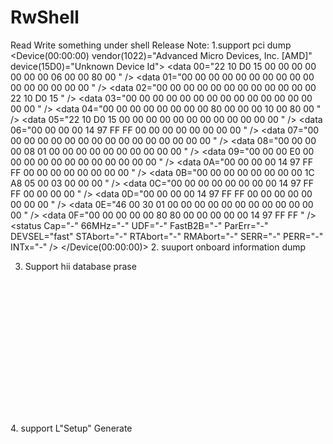 # RwShell
Read Write something under shell
Release Note:
1.support pci dump
  <Device(00:00:00) vendor(1022)="Advanced Micro Devices, Inc. [AMD]" device(15D0)="Unknown Device Id">
    <data 00="22 10 D0 15 00 00 00 00 00 00 00 06 00 00 80 00 " />
    <data 01="00 00 00 00 00 00 00 00 00 00 00 00 00 00 00 00 " />
    <data 02="00 00 00 00 00 00 00 00 00 00 00 00 22 10 D0 15 " />
    <data 03="00 00 00 00 00 00 00 00 00 00 00 00 00 00 00 00 " />
    <data 04="00 00 00 00 00 00 00 00 80 00 00 00 10 00 80 00 " />
    <data 05="22 10 D0 15 00 00 00 00 00 00 00 00 00 00 00 00 " />
    <data 06="00 00 00 00 14 97 FF FF 00 00 00 00 00 00 00 00 " />
    <data 07="00 00 00 00 00 00 00 00 00 00 00 00 00 00 00 00 " />
    <data 08="00 00 00 00 08 01 00 00 00 00 00 00 00 00 00 00 " />
    <data 09="00 00 00 E0 00 00 00 00 00 00 00 00 00 00 00 00 " />
    <data 0A="00 00 00 00 14 97 FF FF 00 00 00 00 00 00 00 00 " />
    <data 0B="00 00 00 00 00 00 00 00 1C A8 05 00 03 00 00 00 " />
    <data 0C="00 00 00 00 00 00 00 00 14 97 FF FF 00 00 00 00 " />
    <data 0D="00 00 00 00 14 97 FF FF 00 00 00 00 00 00 00 00 " />
    <data 0E="46 00 30 01 00 00 00 00 00 00 00 00 00 00 00 00 " />
    <data 0F="00 00 00 00 00 80 80 00 00 00 00 00 14 97 FF FF " />
    <ssid svid="1022" sdid="15D0" />
    <control IO="-" Mem="-" BusMaster="-" SpecCycle="-" MemInv="-" VGASnoop="-" ParErr="-" Stepping="-" SERR="-" FastB2B="-" DisINTx="-" />
    <status Cap="-" 66MHz="-" UDF="-" FastB2B="-" ParErr="-" DEVSEL="fast" STAbort="-" RTAbort="-" RMAbort="-" SERR="-" PERR="-" INTx="-" />
    <interrupt IntLine="0" IntIRQ="0" />
  </Device(00:00:00)>
2. suuport onboard information dump
<Dump email="tanktang2018@hotmail.com" aurthor="tank">
  <MainboardInfoDump version="v0.1">
    <BIOS Version="M33KT1BS" date="01/14/2020" />
    <EC Version="00.04" />
    <CPU name="AMD Ryzen 5 PRO 3500U w/ Radeon Vega Mobile Gfx" />
    <Memory>
      <Mem BankLocator="P0 CHANNEL A" Manufacturer="Hynix" PartNum="HMA851S6CJR6N-XN    " Size="4096 MB" />
      <Mem BankLocator="P0 CHANNEL B" Manufacturer="Hynix" PartNum="HMA851S6CJR6N-XN    " Size="4096 MB" />
    </Memory>
    <Storage>
      <NVME Description="UMIS RPJTJ128MEE1MWX" />
      <NVME Description="KXG6AZNV256G TOSHIBA" />
    </Storage>
  </MainboardInfoDump>
  
3. Support hii database prase
 <formset id="D1405D16-7AFC-4695-BB12-41459D3695A2" name="Network Stack Configuration">
      <form id="0x0001" name="Network Stack Configuration">
        <question id="0x0001" name="Network Stack" type="oneof" radix="unsinged dec" len="0x01">
          <help info="Enable/Disable UEFI Network Stack" />
          <current value="0x01" />
          <option value="0x00" name="Disabled" />
          <option value="0x01" name="Enabled" />
        </question>
        <question id="0x0002" name="Ipv4 PXE Support" type="oneof" radix="unsinged dec" len="0x01">
          <help info="Enable/Disable IPv4 PXE boot support. If disabled, IPv4 PXE boot support will not be available." />
          <current value="0x01" />
          <option value="0x00" name="Disabled" />
          <option value="0x01" name="Enabled" />
        </question>
        <question id="0x0003" name="Ipv4 HTTP Support" type="oneof" radix="unsinged dec" len="0x01">
          <help info="Enable/Disable IPv4 HTTP boot support. If disabled, IPv4 HTTP boot support will not be available." />
          <current value="0x00" />
          <option value="0x00" name="Disabled" />
          <option value="0x01" name="Enabled" />
        </question>
        <question id="0x0004" name="Ipv6 PXE Support" type="oneof" radix="unsinged dec" len="0x01">
          <help info="Enable/Disable IPv6 PXE boot support. If disabled, IPv6 PXE boot support will not be available." />
          <current value="0x01" />
          <option value="0x00" name="Disabled" />
          <option value="0x01" name="Enabled" />
        </question>
        <question id="0x0005" name="Ipv6 HTTP Support" type="oneof" radix="unsinged dec" len="0x01">
          <help info="Enable/Disable IPv6 HTTP boot support. If disabled, IPv6 HTTP boot support will not be available." />
          <current value="0x00" />
          <option value="0x00" name="Disabled" />
          <option value="0x01" name="Enabled" />
        </question>
        <question id="0x0006" name="IPSEC Certificate" type="oneof" radix="unsinged dec" len="0x01">
          <help info="Support to Enable/Disable IPSEC certificate for Ikev." />
          <current value="0x00" />
          <option value="0x00" name="Disabled" />
          <option value="0x01" name="Enabled" />
        </question>
        <question id="0x0007" name="PXE boot wait time" type="numeric" radix="unsinged dec" len="0x01" min="0x00" max="0x05" step="0x01">
          <help info="Wait time in seconds to press ESC key to abort the PXE boot. Use either +/- or numeric keys to set the value." />
          <current value="0x00" />
        </question>
        <question id="0x0008" name="Media detect count" type="numeric" radix="unsinged dec" len="0x01" min="0x01" max="0x32" step="0x01">
          <help info="Number of times the presence of media will be checked. Use either +/- or numeric keys to set the value." />
          <current value="0x00" />
        </question>
      </form>
    </formset>
4. support L"Setup" Generate
  <VarStore name="Setup" size="0x01BE" guid="EC87D643-EBA4-4BB5-A1E5-3F3E36B20DA9">
    <data L00="01 01 00 00 00 00 01 02 01 00 00 02 00 01 00 01 " />
    <data L01="00 00 01 00 01 03 00 00 00 01 00 01 00 00 00 00 " />
    <data L02="00 00 00 01 01 00 00 01 00 01 00 01 00 00 01 00 " />
    <data L03="00 00 00 00 00 01 01 00 00 00 00 00 01 01 00 00 " />
    <data L04="00 00 00 00 00 00 01 01 01 01 01 01 01 0F 01 00 " />
    <data L05="01 00 00 00 00 00 01 00 00 00 00 00 00 00 00 00 " />
    <data L06="00 00 00 00 02 01 00 00 01 02 00 01 01 00 01 01 " />
    <data L07="00 00 00 00 00 01 02 01 01 01 01 02 01 01 01 00 " />
    <data L08="00 00 01 02 00 00 00 00 01 00 00 00 00 01 00 03 " />
    <data L09="00 02 01 01 00 00 00 02 00 00 01 00 00 00 01 02 " />
    <data L0A="00 00 00 00 00 00 00 00 00 00 00 00 01 01 01 01 " />
    <data L0B="01 01 01 01 00 01 FF 04 00 00 0F 00 00 FF 01 01 " />
    <data L0C="00 00 01 01 FF FF FF FF FF FF FF FF FF FF FF 00 " />
    <data L0D="FF FF FF FF FF FF FF FF FF FF FF FF FF FF 00 FF " />
    <data L0E="FF FF FF FF FF FF FF FF FF FF FF FF FF FF FF 00 " />
    <data L0F="FF 00 FF FF 00 00 00 FF FF FF FF FF FF FF FF FF " />
    <data L10="FF FF FF FF FF FF FF FF FF FF FF FF 01 FF FF FF " />
    <data L11="FF FF 00 00 FF FF FF FF FF 01 FF FF 00 01 00 00 " />
    <data L12="00 01 FF FF FF FF FF FF FF FF FF FF FF FF FF FF " />
    <data L13="FF FF FF FF FF FF FF FF FF FF 00 01 00 00 00 00 " />
    <data L14="00 07 08 01 01 01 01 01 01 00 01 00 01 00 00 00 " />
    <data L15="02 07 00 00 00 00 00 01 00 02 00 01 01 01 01 01 " />
    <data L16="01 00 00 00 00 00 00 00 00 00 00 00 00 00 00 00 " />
    <data L17="00 00 00 00 00 00 00 00 00 00 00 00 00 00 00 00 " />
    <data L18="00 01 01 01 00 00 00 00 00 00 00 00 00 00 01 01 " />
    <data L19="00 00 00 00 00 01 02 01 01 01 00 00 02 01 00 00 " />
    <data L1A="00 00 00 00 00 00 00 00 00 00 00 00 00 00 00 00 " />
    <data L1B="00 00 00 00 00 00 00 00 00 00 00 00 00 00 53 00 " />
    <Item Offset="0000" value="0x01" size="0x01" name="Bootup NumLock State" />
    <Item Offset="0001" value="0x01" size="0x01" name="Wireless LAN Access" />
    <Item Offset="0002" value="0x00" size="0x01" name="HTTPs Support" />
    <Item Offset="0003" value="0x00" size="0x01" name="Wireless LAN PXE boot" />
    <Rsvd Offset="0004" value="0x00" />
    <Rsvd Offset="0005" value="0x00" />
    <Item Offset="0006" value="0x01" size="0x01" name="Wake on LAN" />
    <Item Offset="0007" value="0x02" size="0x01" name="After Power Loss" />
    <Item Offset="0008" value="0x01" size="0x01" name="Performance Mode" />
    <Rsvd Offset="0009" value="0x00" />
    <Rsvd Offset="000A" value="0x00" />
    <Item Offset="000B" value="0x02" size="0x01" name="Wake from Serial Port Ring" />
    <Rsvd Offset="000C" value="0x00" />
    <Item Offset="000D" value="0x01" size="0x01" name="PSU Over load Warning" />
    <Item Offset="000E" value="0x00" size="0x01" name="Enhanced Power Saving Mode" />
    <Item Offset="000F" value="0x01" size="0x01" name="Smart Power On" />
    <Item Offset="0010" value="0x00" size="0x01" name="Access Security Settings" />
    <Item Offset="0011" value="0x00" size="0x01" name="Remote Set SMP" />
    <Item Offset="0012" value="0x01" size="0x01" name="Allow Jumper Clear SVP" />
    <Rsvd Offset="0013" value="0x00" />
    <Item Offset="0014" value="0x01" size="0x01" name="Secure Roll Back Prevention" />
    <Item Offset="0015" value="0x03" size="0x01" name="Max Password Attempts" />
    <Item Offset="0016" value="0x00" size="0x01" name="Custom Password Mode" />
    <Item Offset="0017" value="0x00" size="0x01" name="Password Change Time" />
    <Item Offset="0018" value="0x00" size="0x01" name="Require SVP when Flashing" />
    <Item Offset="0019" value="0x01" size="0x01" name="BIOS Password At System Boot" />
    <Item Offset="001A" value="0x00" size="0x01" name="BIOS Password At Reboot" />
    <Item Offset="001B" value="0x01" size="0x01" name="POP Changeable by User" />
    <Item Offset="001C" value="0x00" size="0x01" name="BIOS Password At Boot Device List" />
    <Item Offset="001D" value="0x00" size="0x01" name="Smart USB Protection" />
    <Item Offset="001E" value="0x00" size="0x01" name="Device Guard" />
    <Item Offset="001F" value="0x00" size="0x01" name="Credential Guard" />
    <Rsvd Offset="0020" value="0x00" />
    <Item Offset="0021" value="0x00" size="0x01" name="Cover Tamper Detected" />
    <Item Offset="0022" value="0x00" size="0x01" name="Configuration Change Detection" />
    <Item Offset="0023" value="0x01" size="0x01" name="Password Count Exceeded Error" />
    <Item Offset="0024" value="0x01" size="0x01" name="Require HDP on System Boot" />
    <Rsvd Offset="0025" value="0x00" />
    <Rsvd Offset="0026" value="0x00" />
    <Item Offset="0027" value="0x01" size="0x01" name="Absolute Persistence Module" />
    <Rsvd Offset="0028" value="0x00" />
    <Item Offset="0029" value="0x01" size="0x01" name="To diagnose hardware" />
    <Rsvd Offset="002A" value="0x00" />
    <Item Offset="002B" value="0x01" size="0x01" name="Windows UEFI Firmware Update" />
    <Rsvd Offset="002C" value="0x00" />
    <Rsvd Offset="002D" value="0x00" />
    <Item Offset="002E" value="0x01" size="0x01" name="Quick Boot" />
    <Item Offset="002F" value="0x00" size="0x01" name="Floppyless Operation" />
    <Item Offset="0030" value="0x00" size="0x01" name="Keyboardless Operation" />
    <Item Offset="0031" value="0x00" size="0x01" name="USB Enumeration Delay" />
    <Item Offset="0032" value="0x00" size="0x01" name="Boot Priority " />
    <Item Offset="0033" value="0x00" size="0x01" name="Option Keys Display" />
    <Item Offset="0034" value="0x00" size="0x01" name="Option Keys Display Style" />
    <Item Offset="0035" value="0x01" size="0x01" name="Startup Device Menu Prompt" />
    <Item Offset="0036" value="0x01" size="0x01" name="Quiet Boot" />
    <Item Offset="0037" value="0x00" size="0x01" name="Serial Number Style" />
    <Item Offset="0038" value="0x00" size="0x01" name="Display Logo" />
    <Item Offset="0039" value="0x00" size="0x01" name="BGRT" />
    <Item Offset="003A" value="0x00" size="0x01" name="Resolution" />
    <Item Offset="003B" value="0x00" size="0x01" name="OEM Logo Feature Support" />
    <Item Offset="003C" value="0x01" size="0x01" name="Fast Boot" />
    <Item Offset="003D" value="0x01" size="0x01" name="OS Optimized Defaults" />
    <Rsvd Offset="003E" value="0x00" />
    <Rsvd Offset="003F" value="0x00" />
    <Rsvd Offset="0040" value="0x00" />
    <Rsvd Offset="0041" value="0x00" />
    <Rsvd Offset="0042" value="0x00" />
    <Rsvd Offset="0043" value="0x00" />
    <Item Offset="0044" value="0x00" size="0x01" name="Set Minimum Length" />
    <Item Offset="0045" value="0x00" size="0x01" name="Set Strong Password" />
    <Item Offset="0046" value="0x01" size="0x01" name="USB Port Access" />
    <Item Offset="0047" value="0x01" size="0x01" name="Front USB Ports" />
    <Item Offset="0048" value="0x01" size="0x01" name="Rear USB Ports" />
    <Item Offset="0049" value="0x01" size="0x01" name="Internal Speaker" />
    <Item Offset="004A" value="0x01" size="0x01" name="Onboard Ethernet Controller" />
    <Item Offset="004B" value="0x01" size="0x01" name="Bluetooth" />
    <Item Offset="004C" value="0x01" size="0x01" name="AMD Secure Virtual Machine" />
    <Item Offset="004D" value="0x0F" size="0x01" name="IOMMU" />
    <Item Offset="004E" value="0x01" size="0x01" name="C State Support" />
    <Item Offset="004F" value="0x00" size="0x01" name="DASH Support" />
    <Item Offset="0050" value="0x01" size="0x01" name="Console Redirection Terminal Type" />
    <Item Offset="0051" value="0x00" size="0x01" name="Windows Modern Standby" />
    <Item Offset="0052" value="0x00" size="0x01" name="Set Password Encryption Algorithm" />
    <Rsvd Offset="0053" value="0x00" />
    <Item Offset="0054" value="0x00" size="0x01" name="Lenovo Cloud Services" />
    <Item Offset="0055" value="0x00" size="0x01" name="HTTPs Boot" />
    <Item Offset="0056" value="0x01" size="0x01" name="Block SID Authentication" />
    <Rsvd Offset="0057" value="0x00" />
    <Rsvd Offset="0058" value="0x00" />
    <Rsvd Offset="0059" value="0x00" />
    <Rsvd Offset="005A" value="0x00" />
    <Rsvd Offset="005B" value="0x00" />
    <Rsvd Offset="005C" value="0x00" />
    <Rsvd Offset="005D" value="0x00" />
    <Rsvd Offset="005E" value="0x00" />
    <Rsvd Offset="005F" value="0x00" />
    <Rsvd Offset="0060" value="0x00" />
    <Item Offset="0061" value="0x00" size="0x01" name="Fast Boot" />
    <Item Offset="0062" value="0x00" size="0x01" name="SATA Support" />
    <Item Offset="0063" value="0x00" size="0x01" name="VGA Support" />
    <Item Offset="0064" value="0x02" size="0x01" name="USB Support" />
    <Item Offset="0065" value="0x01" size="0x01" name="PS2 Devices Support" />
    <Item Offset="0066" value="0x00" size="0x01" name="Redirection Support" />
    <Item Offset="0067" value="0x00" size="0x01" name="Network Stack Driver Support" />
    <Item Offset="0068" value="0x01" size="0x01" name="NVMe Support" />
    <Item Offset="0069" value="0x02" size="0x01" name="Security Chip 1.2" />
    <Item Offset="006A" value="0x00" size="0x01" name="Clear TCG Security Feature" />
    <Rsvd Offset="006B" value="0x01" />
    <Rsvd Offset="006C" value="0x01" />
    <Rsvd Offset="006D" value="0x00" />
    <Item Offset="006E" value="0x01" size="0x01" name="Security Device Support" />
    <Rsvd Offset="006F" value="0x01" />
    <Rsvd Offset="0070" value="0x00" />
    <Rsvd Offset="0071" value="0x00" />
    <Rsvd Offset="0072" value="0x00" />
    <Rsvd Offset="0073" value="0x00" />
    <Rsvd Offset="0074" value="0x00" />
    <Rsvd Offset="0075" value="0x01" />
    <Item Offset="0076" value="0x02" size="0x01" name="TPM2.0 UEFI Spec Version" />
    <Item Offset="0077" value="0x01" size="0x01" name="Platform Hierarchy" />
    <Item Offset="0078" value="0x01" size="0x01" name="Storage Hierarchy" />
    <Item Offset="0079" value="0x01" size="0x01" name="Endorsement Hierarchy" />
    <Item Offset="007A" value="0x01" size="0x01" name="TPM 20 InterfaceType" />
    <Item Offset="007B" value="0x02" size="0x01" name="Device Select" />
    <Item Offset="007C" value="0x01" size="0x01" name="PH Randomization" />
    <Rsvd Offset="007D" value="0x01" />
    <Rsvd Offset="007E" value="0x01" />
    <Rsvd Offset="007F" value="0x00" />
    <Rsvd Offset="0080" value="0x00" />
    <Rsvd Offset="0081" value="0x00" />
    <Item Offset="0082" value="0x01" size="0x01" name="SHA-1 PCR Bank" />
    <Item Offset="0083" value="0x02" size="0x01" name="SHA256 PCR Bank" />
    <Item Offset="0084" value="0x00" size="0x01" name="SHA384 PCR Bank" />
    <Item Offset="0085" value="0x00" size="0x01" name="SHA512 PCR Bank" />
    <Item Offset="0086" value="0x00" size="0x01" name="SM3_256 PCR Bank" />
    <Rsvd Offset="0087" value="0x00" />
    <Item Offset="0088" value="0x01" size="0x01" name="Physical Presence Spec Version" />
    <Item Offset="0089" value="0x00" size="0x01" name="Disable Block Sid" />
    <Rsvd Offset="008A" value="0x00" />
    <Rsvd Offset="008B" value="0x00" />
    <Item Offset="008C" value="0x00" size="0x01" name="Physical Presence for Provisioning" />
    <Item Offset="008D" value="0x01" size="0x01" name="Physical Presence for Clear" />
    <Item Offset="008E" value="0x00" size="0x01" name="Physical Presence for Clear" />
    <Rsvd Offset="008F" value="0x03" />
    <Rsvd Offset="0090" value="0x00" />
    <Item Offset="0091" value="0x02" size="0x01" name="AMD fTPM switch" />
    <Item Offset="0092" value="0x01" size="0x01" name="Erase fTPM NV for factory reset" />
    <Item Offset="0093" value="0x01" size="0x01" name="Thermal Policy" />
    <Rsvd Offset="0094" value="0x00" />
    <Rsvd Offset="0095" value="0x00" />
    <Item Offset="0096" value="0x00" size="0x01" name="Enable ACPI Auto Configuration" />
    <Item Offset="0097" value="0x0002" size="0x02" name="ACPI Sleep State" />
    <Rsvd Offset="0098" value="0x00" />
    <Item Offset="0099" value="0x00" size="0x01" name="Lock Legacy Resources" />
    <Item Offset="009A" value="0x01" size="0x01" name="Enable Hibernation" />
    <Rsvd Offset="009B" value="0x00" />
    <Rsvd Offset="009C" value="0x00" />
    <Rsvd Offset="009D" value="0x00" />
    <Item Offset="009E" value="0x01" size="0x01" name="OnChip SATA Channel" />
    <Item Offset="009F" value="0x02" size="0x01" name="OnChip SATA Type" />
    <Item Offset="00A0" value="0x00" size="0x01" name="RAID Type" />
    <Rsvd Offset="00A1" value="0x00" />
    <Rsvd Offset="00A2" value="0x00" />
    <Rsvd Offset="00A3" value="0x00" />
    <Rsvd Offset="00A4" value="0x00" />
    <Rsvd Offset="00A5" value="0x00" />
    <Rsvd Offset="00A6" value="0x00" />
    <Rsvd Offset="00A7" value="0x00" />
    <Rsvd Offset="00A8" value="0x00" />
    <Rsvd Offset="00A9" value="0x00" />
    <Rsvd Offset="00AA" value="0x00" />
    <Rsvd Offset="00AB" value="0x00" />
    <Item Offset="00AC" value="0x01" size="0x01" name="XHCI0 Port 0 " />
    <Item Offset="00AD" value="0x01" size="0x01" name="XHCI0 Port 1 " />
    <Item Offset="00AE" value="0x01" size="0x01" name="XHCI0 Port 2" />
    <Item Offset="00AF" value="0x01" size="0x01" name="XHCI0 Port 3" />
    <Item Offset="00B0" value="0x01" size="0x01" name="XHCI0 Port 4" />
    <Item Offset="00B1" value="0x01" size="0x01" name="XHCI0 Port 5" />
    <Item Offset="00B2" value="0x01" size="0x01" name="XHCI1 Port 0 " />
    <Item Offset="00B3" value="0x01" size="0x01" name="XHCI1 Port 1 " />
    <Rsvd Offset="00B4" value="0x00" />
    <Item Offset="00B5" value="0x01" size="0x01" name="IR Config" />
    <Item Offset="00B6" value="0xFF" size="0x01" name="SD Mode" />
    <Rsvd Offset="00B7" value="0x04" />
    <Rsvd Offset="00B8" value="0x00" />
    <Rsvd Offset="00B9" value="0x00" />
    <Rsvd Offset="00BA" value="0x0F" />
    <Rsvd Offset="00BB" value="0x00" />
    <Rsvd Offset="00BC" value="0x00" />
    <Item Offset="00BD" value="0xFF" size="0x01" name="GPIO Devices Support" />
    <Item Offset="00BE" value="0x01" size="0x01" name="I2C 0 Enable" />
    <Item Offset="00BF" value="0x01" size="0x01" name="I2C 1 Enable" />
    <Item Offset="00C0" value="0x00" size="0x01" name="I2C 2 Enable" />
    <Item Offset="00C1" value="0x00" size="0x01" name="I2C 3 Enable" />
    <Item Offset="00C2" value="0x01" size="0x01" name="Uart 0 Enable" />
    <Item Offset="00C3" value="0x01" size="0x01" name="Uart 1 Enable" />
    <Item Offset="00C4" value="0xFF" size="0x01" name="AB Clock Gating" />
    <Item Offset="00C5" value="0xFF" size="0x01" name="PCIB Clock Run" />
    <Item Offset="00C6" value="0xFF" size="0x01" name="ESATA Port On Port 0" />
    <Item Offset="00C7" value="0xFF" size="0x01" name="ESATA Port On Port 1" />
    <Rsvd Offset="00C8" value="0xFF" />
    <Rsvd Offset="00C9" value="0xFF" />
    <Rsvd Offset="00CA" value="0xFF" />
    <Rsvd Offset="00CB" value="0xFF" />
    <Rsvd Offset="00CC" value="0xFF" />
    <Rsvd Offset="00CD" value="0xFF" />
    <Item Offset="00CE" value="0xFF" size="0x01" name="SATA Power On Port 0" />
    <Item Offset="00CF" value="0x00" size="0x01" name="SATA Power On Port 1" />
    <Rsvd Offset="00D0" value="0xFF" />
    <Rsvd Offset="00D1" value="0xFF" />
    <Rsvd Offset="00D2" value="0xFF" />
    <Rsvd Offset="00D3" value="0xFF" />
    <Rsvd Offset="00D4" value="0xFF" />
    <Rsvd Offset="00D5" value="0xFF" />
    <Item Offset="00D6" value="0xFF" size="0x01" name="SATA Port 0 MODE" />
    <Item Offset="00D7" value="0xFF" size="0x01" name="SATA Port 1 MODE" />
    <Rsvd Offset="00D8" value="0xFF" />
    <Rsvd Offset="00D9" value="0xFF" />
    <Rsvd Offset="00DA" value="0xFF" />
    <Rsvd Offset="00DB" value="0xFF" />
    <Rsvd Offset="00DC" value="0xFF" />
    <Rsvd Offset="00DD" value="0xFF" />
    <Item Offset="00DE" value="0x00" size="0x01" name="SATA Drive x Hot-Plug Support" />
    <Rsvd Offset="00DF" value="0xFF" />
    <Rsvd Offset="00E0" value="0xFF" />
    <Item Offset="00E1" value="0xFF" size="0x01" name="SATA MAXGEN2 CAP OPTION" />
    <Item Offset="00E2" value="0xFF" size="0x01" name="SATA CLK Mode Option" />
    <Item Offset="00E3" value="0xFF" size="0x01" name="Aggressive Link PM Capability" />
    <Item Offset="00E4" value="0xFF" size="0x01" name="Port Multiplier Capability" />
    <Item Offset="00E5" value="0xFF" size="0x01" name="SATA Ports Auto Clock Control" />
    <Item Offset="00E6" value="0xFF" size="0x01" name="SATA Partial State Capability" />
    <Item Offset="00E7" value="0xFF" size="0x01" name="SATA FIS Based Switching" />
    <Item Offset="00E8" value="0xFF" size="0x01" name="SATA Command Completion Coalescing Support" />
    <Item Offset="00E9" value="0xFF" size="0x01" name="SATA Slumber State Capability" />
    <Item Offset="00EA" value="0xFF" size="0x01" name="SATA MSI Capability Support" />
    <Item Offset="00EB" value="0xFF" size="0x01" name="SATA Target Support 8 Devices" />
    <Item Offset="00EC" value="0xFF" size="0x01" name="Generic Mode" />
    <Item Offset="00ED" value="0xFF" size="0x01" name="SATA AHCI Enclosure" />
    <Item Offset="00EE" value="0xFF" size="0x01" name="SATA SGPIO 0" />
    <Rsvd Offset="00EF" value="0x00" />
    <Item Offset="00F0" value="0xFF" size="0x01" name="SATA PHY PLL" />
    <Rsvd Offset="00F1" value="0x00" />
    <Rsvd Offset="00F2" value="0xFF" />
    <Item Offset="00F3" value="0xFF" size="0x01" name="Clock Interrupt Tag" />
    <Rsvd Offset="00F4" value="0x00" />
    <Rsvd Offset="00F5" value="0x00" />
    <Rsvd Offset="00F6" value="0x00" />
    <Rsvd Offset="00F7" value="0xFF" />
    <Item Offset="00F8" value="0xFF" size="0x01" name="SPI Read Mode" />
    <Item Offset="00F9" value="0xFF" size="0x01" name="SPI Normal Speed" />
    <Item Offset="00FA" value="0xFF" size="0x01" name="SPI Fast Read Speed" />
    <Rsvd Offset="00FB" value="0xFF" />
    <Rsvd Offset="00FC" value="0xFF" />
    <Item Offset="00FD" value="0xFF" size="0x01" name="I2C 0 D3 Support" />
    <Item Offset="00FE" value="0xFF" size="0x01" name="I2C 1 D3 Support" />
    <Item Offset="00FF" value="0xFF" size="0x01" name="I2C 2 D3 Support" />
    <Item Offset="0100" value="0xFF" size="0x01" name="I2C 3 D3 Support" />
    <Item Offset="0101" value="0xFF" size="0x01" name="I2C 4 D3 Support" />
    <Item Offset="0102" value="0xFF" size="0x01" name="I2C 5 D3 Support" />
    <Item Offset="0103" value="0xFF" size="0x01" name="UART 0 D3 Support" />
    <Item Offset="0104" value="0xFF" size="0x01" name="UART 1 D3 Support" />
    <Item Offset="0105" value="0xFF" size="0x01" name="UART 2 D3 Support" />
    <Item Offset="0106" value="0xFF" size="0x01" name="UART 3 D3 Support" />
    <Item Offset="0107" value="0xFF" size="0x01" name="SATA D3 Support" />
    <Item Offset="0108" value="0xFF" size="0x01" name="EHCI D3 Support" />
    <Item Offset="0109" value="0xFF" size="0x01" name="XHCI D3 Support" />
    <Item Offset="010A" value="0xFF" size="0x01" name="SD D3 Support" />
    <Item Offset="010B" value="0xFF" size="0x01" name="S0I3" />
    <Rsvd Offset="010C" value="0x01" />
    <Item Offset="010D" value="0xFF" size="0x01" name="SB Clock Spread Spectrum" />
    <Item Offset="010E" value="0xFF" size="0x01" name="HPET In SB" />
    <Item Offset="010F" value="0xFF" size="0x01" name="MsiDis in HPET" />
    <Item Offset="0110" value="0xFF" size="0x01" name="_OSC For PCI0" />
    <Rsvd Offset="0111" value="0xFF" />
    <Rsvd Offset="0112" value="0x00" />
    <Rsvd Offset="0113" value="0x00" />
    <Rsvd Offset="0114" value="0xFF" />
    <Rsvd Offset="0115" value="0xFF" />
    <Rsvd Offset="0116" value="0xFF" />
    <Rsvd Offset="0117" value="0xFF" />
    <Rsvd Offset="0118" value="0xFF" />
    <Rsvd Offset="0119" value="0x01" />
    <Item Offset="011A" value="0xFF" size="0x01" name="Restore On AC Power Loss" />
    <Item Offset="011B" value="0xFF" size="0x01" name="GPP Serial Debug Bus Enable" />
    <Rsvd Offset="011C" value="0x00" />
    <Item Offset="011D" value="0x01" size="0x01" name="Onboard PCIE LAN PXE ROM" />
    <Rsvd Offset="011E" value="0x00" />
    <Rsvd Offset="011F" value="0x00" />
    <Rsvd Offset="0120" value="0x00" />
    <Item Offset="0121" value="0x01" size="0x01" name="Pcie Port Control" />
    <Item Offset="0122" value="0xFF" size="0x01" name="Device 1 Fun 7" />
    <Item Offset="0123" value="0xFF" size="0x01" name="Device 1 Fun 3" />
    <Item Offset="0124" value="0xFF" size="0x01" name="Device 1 Fun 2" />
    <Item Offset="0125" value="0xFF" size="0x01" name="Device 1 Fun 5" />
    <Item Offset="0126" value="0xFF" size="0x01" name="Device 1 Fun 4" />
    <Item Offset="0127" value="0xFF" size="0x01" name="Device5" />
    <Item Offset="0128" value="0xFF" size="0x01" name="Device6" />
    <Item Offset="0129" value="0xFF" size="0x01" name="Device7" />
    <Item Offset="012A" value="0xFF" size="0x01" name="ASPM Mode Control" />
    <Item Offset="012B" value="0xFF" size="0x01" name="ASPM Mode Control" />
    <Item Offset="012C" value="0xFF" size="0x01" name="ASPM Mode Control" />
    <Item Offset="012D" value="0xFF" size="0x01" name="ASPM Mode Control" />
    <Item Offset="012E" value="0xFF" size="0x01" name="ASPM Mode Control" />
    <Item Offset="012F" value="0xFF" size="0x01" name="ASPM Mode Control" />
    <Item Offset="0130" value="0xFF" size="0x01" name="ASPM Mode Control" />
    <Item Offset="0131" value="0xFF" size="0x01" name="ASPM Mode Control" />
    <Item Offset="0132" value="0xFF" size="0x01" name="Hotplug Mode Control" />
    <Item Offset="0133" value="0xFF" size="0x01" name="Hotplug Mode Control" />
    <Item Offset="0134" value="0xFF" size="0x01" name="Hotplug Mode Control" />
    <Item Offset="0135" value="0xFF" size="0x01" name="Hotplug Mode Control" />
    <Item Offset="0136" value="0xFF" size="0x01" name="Hotplug Mode Control" />
    <Item Offset="0137" value="0xFF" size="0x01" name="Hotplug Mode Control" />
    <Item Offset="0138" value="0xFF" size="0x01" name="Hotplug Mode Control" />
    <Item Offset="0139" value="0xFF" size="0x01" name="Hotplug Mode Control" />
    <Item Offset="013A" value="0x00" size="0x01" name="ASF Support" />
    <Item Offset="013B" value="0x01" size="0x01" name="ASF BIOS Mode" />
    <Item Offset="013C" value="0x00" size="0x01" name="ASF WatchDog Timer" />
    <Item Offset="013D" value="0x0000" size="0x02" name="WatchDog Timer : BIOS" />
    <Rsvd Offset="013E" value="0x00" />
    <Item Offset="013F" value="0x0000" size="0x02" name="WatchDog Timer : OS" />
    <Rsvd Offset="0140" value="0x00" />
    <Item Offset="0141" value="0x07" size="0x01" name="Bits per second" />
    <Item Offset="0142" value="0x08" size="0x01" name="Data Bits" />
    <Item Offset="0143" value="0x01" size="0x01" name="Parity" />
    <Item Offset="0144" value="0x01" size="0x01" name="Stop Bits" />
    <Item Offset="0145" value="0x01" size="0x01" name="Flow Control" />
    <Item Offset="0146" value="0x01" size="0x01" name="Console Redirection" />
    <Item Offset="0147" value="0x01" size="0x01" name="Terminal Type" />
    <Item Offset="0148" value="0x01" size="0x01" name="VT-UTF8 Combo Key Support" />
    <Item Offset="0149" value="0x00" size="0x01" name="Recorder Mode" />
    <Item Offset="014A" value="0x01" size="0x01" name="Resolution 100x31" />
    <Rsvd Offset="014B" value="0x00" />
    <Item Offset="014C" value="0x01" size="0x01" name="Putty KeyPad" />
    <Rsvd Offset="014D" value="0x00" />
    <Item Offset="014E" value="0x00" size="0x01" name="Console Redirection" />
    <Item Offset="014F" value="0x00" size="0x01" name="Out-of-Band Mgmt Port" />
    <Item Offset="0150" value="0x02" size="0x01" name="Terminal Type" />
    <Item Offset="0151" value="0x07" size="0x01" name="Bits per second" />
    <Item Offset="0152" value="0x00" size="0x01" name="Flow Control" />
    <Rsvd Offset="0153" value="0x00" />
    <Rsvd Offset="0154" value="0x00" />
    <Rsvd Offset="0155" value="0x00" />
    <Rsvd Offset="0156" value="0x00" />
    <Item Offset="0157" value="0x01" size="0x01" name="PSS Support" />
    <Item Offset="0158" value="0x00" size="0x01" name="PSTATE Adjustment" />
    <Rsvd Offset="0159" value="0x02" />
    <Item Offset="015A" value="0x00" size="0x01" name="PPC Adjustment" />
    <Item Offset="015B" value="0x01" size="0x01" name="SVM Mode" />
    <Item Offset="015C" value="0x01" size="0x01" name="NX Mode" />
    <Item Offset="015D" value="0x01" size="0x01" name="C6 Mode" />
    <Item Offset="015E" value="0x01" size="0x01" name="CPB Mode" />
    <Rsvd Offset="015F" value="0x01" />
    <Rsvd Offset="0160" value="0x01" />
    <Item Offset="0161" value="0x00" size="0x01" name="STIBP Status" />
    <Rsvd Offset="0162" value="0x00" />
    <Rsvd Offset="0163" value="0x00" />
    <Rsvd Offset="0164" value="0x00" />
    <Rsvd Offset="0165" value="0x00" />
    <Rsvd Offset="0166" value="0x00" />
    <Rsvd Offset="0167" value="0x00" />
    <Rsvd Offset="0168" value="0x00" />
    <Rsvd Offset="0169" value="0x00" />
    <Rsvd Offset="016A" value="0x00" />
    <Rsvd Offset="016B" value="0x00" />
    <Rsvd Offset="016C" value="0x00" />
    <Rsvd Offset="016D" value="0x00" />
    <Rsvd Offset="016E" value="0x00" />
    <Rsvd Offset="016F" value="0x00" />
    <Rsvd Offset="0170" value="0x00" />
    <Rsvd Offset="0171" value="0x00" />
    <Rsvd Offset="0172" value="0x00" />
    <Rsvd Offset="0173" value="0x00" />
    <Rsvd Offset="0174" value="0x00" />
    <Rsvd Offset="0175" value="0x00" />
    <Rsvd Offset="0176" value="0x00" />
    <Rsvd Offset="0177" value="0x00" />
    <Rsvd Offset="0178" value="0x00" />
    <Rsvd Offset="0179" value="0x00" />
    <Rsvd Offset="017A" value="0x00" />
    <Rsvd Offset="017B" value="0x00" />
    <Rsvd Offset="017C" value="0x00" />
    <Rsvd Offset="017D" value="0x00" />
    <Rsvd Offset="017E" value="0x00" />
    <Rsvd Offset="017F" value="0x00" />
    <Rsvd Offset="0180" value="0x00" />
    <Item Offset="0181" value="0x01" size="0x01" name="Onboard Audio Controller" />
    <Item Offset="0182" value="0x01" size="0x01" name="Bank Interleaving" />
    <Item Offset="0183" value="0x01" size="0x01" name="Channel Interleaving" />
    <Item Offset="0184" value="0x00" size="0x01" name="Memory Clock" />
    <Item Offset="0185" value="0x00" size="0x01" name="Memory Clear" />
    <Rsvd Offset="0186" value="0x00" />
    <Item Offset="0187" value="0x00" size="0x01" name="Output Select" />
    <Item Offset="0188" value="0x00" size="0x01" name="Debug Port Table" />
    <Item Offset="0189" value="0x00" size="0x01" name="Debug Port Table 2" />
    <Item Offset="018A" value="0x0000" size="0x02" name="Keyboard Layout" />
    <Rsvd Offset="018B" value="0x00" />
    <Item Offset="018C" value="0x00" size="0x01" name="Select FMP Device Target" />
    <Item Offset="018D" value="0x00" size="0x01" name="CSM Support" />
    <Item Offset="018E" value="0x01" size="0x01" name="Option ROM Messages" />
    <Item Offset="018F" value="0x01" size="0x01" name="INT19 Trap Response" />
    <Rsvd Offset="0190" value="0x00" />
    <Item Offset="0191" value="0x00" size="0x01" name="HDD Connection Order" />
    <Item Offset="0192" value="0x00" size="0x01" name="GateA20 Active" />
    <Item Offset="0193" value="0x00" size="0x01" name="Boot option filter" />
    <Item Offset="0194" value="0x00" size="0x01" name="PXE Option ROM" />
    <Item Offset="0195" value="0x01" size="0x01" name="Storage" />
    <Item Offset="0196" value="0x02" size="0x01" name="Video" />
    <Item Offset="0197" value="0x01" size="0x01" name="Other PCI devices" />
    <Item Offset="0198" value="0x01" size="0x01" name="Setup Mode Select" />
    <Item Offset="0199" value="0x01" size="0x01" name="Unfreeze all devices" />
    <Item Offset="019A" value="0x00" size="0x01" name="Serial Port1 UART Type" />
    <Item Offset="019B" value="0x00" size="0x01" name="Serial Port2 UART Type" />
    <Item Offset="019C" value="0x02" size="0x01" name="Serial Port1 Address" />
    <Item Offset="019D" value="0x01" size="0x01" name="Serial Port2 Address" />
    <Rsvd Offset="019E" value="0x00" />
    <Rsvd Offset="019F" value="0x00" />
    <Rsvd Offset="01A0" value="0x00" />
    <Rsvd Offset="01A1" value="0x00" />
    <Rsvd Offset="01A2" value="0x00" />
    <Rsvd Offset="01A3" value="0x00" />
    <Rsvd Offset="01A4" value="0x00" />
    <Rsvd Offset="01A5" value="0x00" />
    <Rsvd Offset="01A6" value="0x00" />
    <Rsvd Offset="01A7" value="0x00" />
    <Rsvd Offset="01A8" value="0x00" />
    <Rsvd Offset="01A9" value="0x00" />
    <Rsvd Offset="01AA" value="0x00" />
    <Rsvd Offset="01AB" value="0x00" />
    <Rsvd Offset="01AC" value="0x00" />
    <Rsvd Offset="01AD" value="0x00" />
    <Rsvd Offset="01AE" value="0x00" />
    <Rsvd Offset="01AF" value="0x00" />
    <Rsvd Offset="01B0" value="0x00" />
    <Rsvd Offset="01B1" value="0x00" />
    <Rsvd Offset="01B2" value="0x00" />
    <Rsvd Offset="01B3" value="0x00" />
    <Rsvd Offset="01B4" value="0x00" />
    <Rsvd Offset="01B5" value="0x00" />
    <Rsvd Offset="01B6" value="0x00" />
    <Rsvd Offset="01B7" value="0x00" />
    <Rsvd Offset="01B8" value="0x00" />
    <Rsvd Offset="01B9" value="0x00" />
    <Rsvd Offset="01BA" value="0x00" />
    <Rsvd Offset="01BB" value="0x00" />
    <Rsvd Offset="01BC" value="0x00" />
    <Rsvd Offset="01BD" value="0x00" />
  </VarStore>
